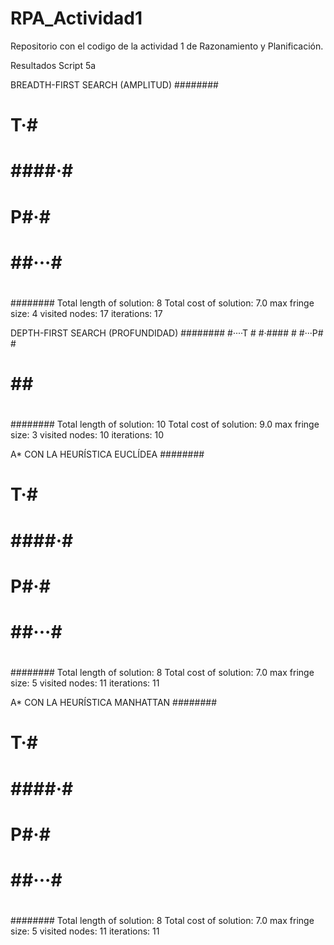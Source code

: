 # RPA_Actividad1
Repositorio con el codigo de la actividad 1 de Razonamiento y Planificación.

Resultados Script 5a 

BREADTH-FIRST SEARCH (AMPLITUD)
########
#    T·#
# ####·#
#   P#·#
# ##···#
#      #
########
Total length of solution: 8
Total cost of solution: 7.0
max fringe size: 4
visited nodes: 17
iterations: 17

DEPTH-FIRST SEARCH (PROFUNDIDAD)
########
#····T #
#·#### #
#···P# #
# ##   #
#      #
########
Total length of solution: 10
Total cost of solution: 9.0
max fringe size: 3
visited nodes: 10
iterations: 10

A* CON LA HEURÍSTICA EUCLÍDEA
########
#    T·#
# ####·#
#   P#·#
# ##···#
#      #
########
Total length of solution: 8
Total cost of solution: 7.0
max fringe size: 5
visited nodes: 11
iterations: 11

A* CON LA HEURÍSTICA MANHATTAN
########
#    T·#
# ####·#
#   P#·#
# ##···#
#      #
########
Total length of solution: 8
Total cost of solution: 7.0
max fringe size: 5
visited nodes: 11
iterations: 11
